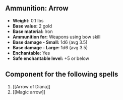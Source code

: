 ## Ammunition: Arrow
- **Weight:** 0.1 lbs
- **Base value:** 2 gold
- **Base material:** Iron
- **Ammunition for:** Weapons using bow skill
- **Base damage - Small:** 1d6 (avg 3.5)
- **Base damage - Large:** 1d6 (avg 3.5)
- **Enchantable:** Yes
- **Safe enchantable level:** +5 or below
## Component for the following spells
1. [[Arrow of Diana]]
2. [[Magic arrow]]
